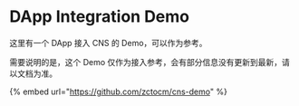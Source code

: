 # DApp Integration Demo

这里有一个 DApp 接入 CNS 的 Demo，可以作为参考。

需要说明的是，这个 Demo 仅作为接入参考，会有部分信息没有更新到最新，请以文档为准。

{% embed url="https://github.com/zctocm/cns-demo" %}


